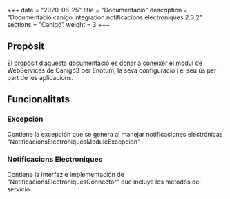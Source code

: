 +++
date        = "2020-06-25"
title       = "Documentació"
description = "Documentació canigo.integration.notificacions.electroniques 2.3.2"
sections    = "Canigó"
weight      = 3
+++

## Propòsit

El propòsit d’aquesta documentació és donar a conèixer el mòdul de WebServices de Canigó3 per Enotum, la seva configuració i el seu ús per part de les aplicacions.

## Funcionalitats

### Excepción

Contiene la excepción que se genera al manejar notificaciones electrónicas "NotificacionsElectroniquesModuleExcepcion"

### Notificacions Electroniques

Contiene la interfaz e implementación de "NotificacionsElectroniquesConnector" que incluye los métodos del servicio. 
